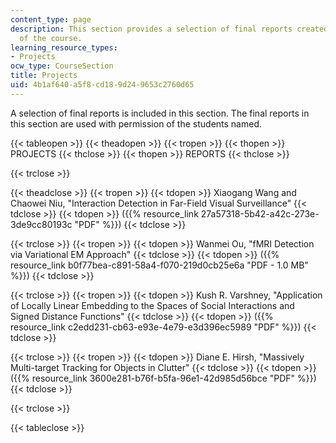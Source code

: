 ```yaml
---
content_type: page
description: This section provides a selection of final reports created by students
  of the course.
learning_resource_types:
- Projects
ocw_type: CourseSection
title: Projects
uid: 4b1af640-a5f8-cd18-9d24-9653c2760d65
---
```


A selection of final reports is included in this section. The final reports in this section are used with permission of the students named.

{{< tableopen >}}
{{< theadopen >}}
{{< tropen >}}
{{< thopen >}}
PROJECTS
{{< thclose >}}
{{< thopen >}}
REPORTS
{{< thclose >}}

{{< trclose >}}

{{< theadclose >}}
{{< tropen >}}
{{< tdopen >}}
Xiaogang Wang and Chaowei Niu, "Interaction Detection in Far-Field Visual Surveillance"
{{< tdclose >}}
{{< tdopen >}}
({{% resource_link 27a57318-5b42-a42c-273e-3de9cc80193c "PDF" %}})
{{< tdclose >}}

{{< trclose >}}
{{< tropen >}}
{{< tdopen >}}
Wanmei Ou, "fMRI Detection via Variational EM Approach"
{{< tdclose >}}
{{< tdopen >}}
({{% resource_link b0f77bea-c891-58a4-f070-219d0cb25e6a "PDF - 1.0 MB" %}})
{{< tdclose >}}

{{< trclose >}}
{{< tropen >}}
{{< tdopen >}}
Kush R. Varshney, "Application of Locally Linear Embedding to the Spaces of Social Interactions and Signed Distance Functions"
{{< tdclose >}}
{{< tdopen >}}
({{% resource_link c2edd231-cb63-e93e-4e79-e3d396ec5989 "PDF" %}})
{{< tdclose >}}

{{< trclose >}}
{{< tropen >}}
{{< tdopen >}}
Diane E. Hirsh, "Massively Multi-target Tracking for Objects in Clutter"
{{< tdclose >}}
{{< tdopen >}}
({{% resource_link 3600e281-b76f-b5fa-96e1-42d985d56bce "PDF" %}})
{{< tdclose >}}

{{< trclose >}}

{{< tableclose >}}